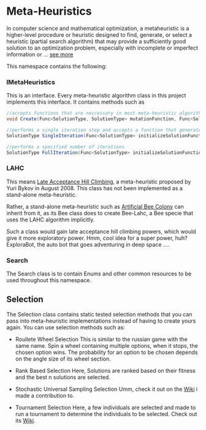 # Meta-Heuristics

In computer science and mathematical optimization, a metaheuristic is a higher-level procedure or heuristic designed to find, generate, or select a heuristic (partial search algorithm) that may provide a sufficiently good solution to an optimization problem, especially with incomplete or imperfect information or ... [see more](https://en.wikipedia.org/wiki/Metaheuristic)

This namespace contains the following:

### IMetaHeuristics

This is an interface. Every meta-heuristic algorithm class in this project implements this interface. It contains methods such as 

```cs
//accepts functions that are neccessary in most meta-heuristic algorithms
void Create(Func<SolutionType, SolutionType> mutationFunction, Func<SolutionType, double> objectiveFunction, Func<SolutionType, SolutionType> cloneFunction, Func<IEnumerable<SolutionType>, IEnumerable<double>, int, IEnumerable<SolutionType>> selectionFunction);

//performs a single iteration step and accepts a function that generates an initial solution
SolutionType SingleIteration(Func<SolutionType> initializeSolutionFunction, bool writeToConsole = false);

//performs a specified number of iterations
SolutionType FullIteration(Func<SolutionType> initializeSolutionFunction, int noOfIterations = 500, bool writeToConsole = false);
```

### LAHC

This means [Late Acceptance Hill Climbing](http://www.yuribykov.com/LAHC/), a meta-heuristic proposed by Yuri Bykov in August 2008. This class has not been implemented as a stand-alone meta-heuristic. 

Rather, a stand-alone meta-heuristic such as [Artificial Bee Colony](https://github.com/mykeels/Extensions/tree/master/Extensions/Heuristics/Meta) can inherit from it, as its Bee class does to create Bee-Lahc, a Bee specie that uses the LAHC algorithm implicitly. 

Such a class would gain late acceptance hill climbing powers, which would give it more exploratory power. Hmm, cool idea for a super power, huh? ExploraBot, the auto bot that goes adventuring in deep space ....

### Search

The Search class is to contain Enums and other common resources to be used throughout this namespace.

## Selection

The Selection class contains static tested selection methods that you can pass into meta-heuristic implementations instead of having to create yours again. You can use selection methods such as:

- Roullete Wheel Selection
This is similar to the russian game with the same name. Spin a wheel containing multiple options, when it stops, the chosen option wins. The probability for an option to be chosen depends on the angle size of its wheel section.

- Rank Based Selection
Here, Solutions are ranked based on their fitness and the best n solutions are selected. 

- Stochastic Universal Sampling Selection
Umm, check it out on the [Wiki](https://en.wikipedia.org/wiki/Stochastic_universal_sampling) i made a contribution to.

- Tournament Selection
Here, a few individuals are selected and made to run a tournament to determine the individuals to be selected. Check out its [Wiki](https://en.wikipedia.org/wiki/Tournament_selection).
